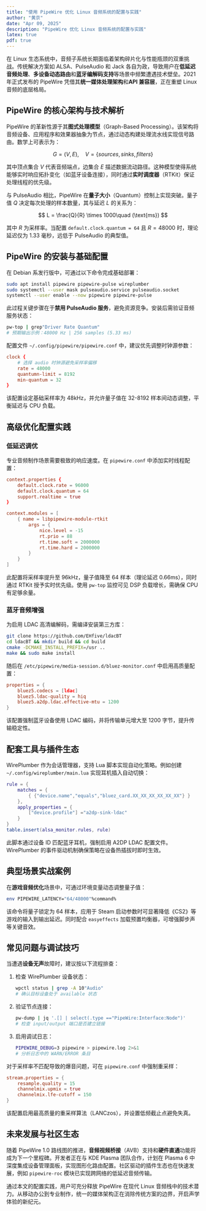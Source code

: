 ```yaml
---
title: "使用 PipeWire 优化 Linux 音频系统的配置与实践"
author: "黄京"
date: "Apr 09, 2025"
description: "PipeWire 优化 Linux 音频系统的配置与实践"
latex: true
pdf: true
---
```



在 Linux 生态系统中，音频子系统长期面临着架构碎片化与性能瓶颈的双重挑战。传统解决方案如 ALSA、PulseAudio 和 Jack 各自为政，导致用户在**低延迟音频处理**、**多设备动态路由**和**蓝牙编解码支持**等场景中频繁遭遇技术壁垒。2021 年正式发布的 PipeWire 凭借其**统一媒体处理架构**和**API 兼容层**，正在重塑 Linux 音频的底层格局。

## PipeWire 的核心架构与技术解析

PipeWire 的革新性源于其**图式处理模型**（Graph-Based Processing）。该架构将音频设备、应用程序和效果器抽象为节点，通过动态构建处理流水线实现信号路由。数学上可表示为：

$$
G = (V, E),\quad V = \{sources, sinks, filters\}
$$

其中顶点集合 $V$ 代表音频端点，边集合 $E$ 描述数据流动路径。这种模型使得系统能够实时响应拓扑变化（如蓝牙设备连接），同时通过**实时调度器**（RTKit）保证处理线程的优先级。

与 PulseAudio 相比，PipeWire 在**量子大小**（Quantum）控制上实现突破。量子值 $Q$ 决定每次处理的样本数量，其与延迟 $L$ 的关系为：

$$
L = \frac{Q}{R} \times 1000\quad (\text{ms})
$$

其中 $R$ 为采样率。当配置 `default.clock.quantum = 64` 且 $R=48000$ 时，理论延迟仅为 $1.33$ 毫秒，远低于 PulseAudio 的典型值。

## PipeWire 的安装与基础配置

在 Debian 系发行版中，可通过以下命令完成基础部署：

```bash
sudo apt install pipewire pipewire-pulse wireplumber
sudo systemctl --user mask pulseaudio.service pulseaudio.socket
systemctl --user enable --now pipewire pipewire-pulse
```

此过程关键步骤在于**禁用 PulseAudio 服务**，避免资源竞争。安装后需验证音频服务状态：

```bash
pw-top | grep"Driver Rate Quantum"
# 预期输出示例：48000 Hz | 256 samples (5.33 ms)
```

配置文件 `~/.config/pipewire/pipewire.conf` 中，建议优先调整时钟源参数：

```conf
clock {
    # 选择 audio 时钟源避免采样率偏移
    rate = 48000
    quantumn-limit = 8192
    min-quantum = 32
}
```

该配置设定基础采样率为 48kHz，并允许量子值在 32-8192 样本间动态调整，平衡延迟与 CPU 负载。

## 高级优化配置实践

### 低延迟调优

专业音频制作场景需要极致的响应速度。在 `pipewire.conf` 中添加实时线程配置：

```conf
context.properties {
    default.clock.rate = 96000
    default.clock.quantum = 64
    support.realtime = true
}

context.modules = [
    { name = libpipewire-module-rtkit
        args = {
            nice.level = -15
            rt.prio = 88
            rt.time.soft = 2000000
            rt.time.hard = 2000000
        }
    }
]
```

此配置将采样率提升至 96kHz，量子值降至 64 样本（理论延迟 $0.66$ms），同时通过 RTKit 授予实时优先级。使用 `pw-top` 监控可见 DSP 负载增长，需确保 CPU 有足够余量。

### 蓝牙音频增强

为启用 LDAC 高清编解码，需编译安装第三方库：

```bash
git clone https://github.com/EHfive/ldacBT
cd ldacBT && mkdir build && cd build
cmake -DCMAKE_INSTALL_PREFIX=/usr ..
make && sudo make install
```

随后在 `/etc/pipewire/media-session.d/bluez-monitor.conf` 中启用高质量配置：

```conf
properties = {
    bluez5.codecs = [ldac]
    bluez5.ldac-quality = hiq
    bluez5.a2dp.ldac.effective-mtu = 1200
}
```

该配置强制蓝牙设备使用 LDAC 编码，并将传输单元增大至 1200 字节，提升传输稳定性。

## 配套工具与插件生态

WirePlumber 作为会话管理器，支持 Lua 脚本实现自动化策略。例如创建 `~/.config/wireplumber/main.lua` 实现耳机插入自动切换：

```lua
rule = {
    matches = {
        { {"device.name","equals","bluez_card.XX_XX_XX_XX_XX_XX"} }
    },
    apply_properties = {
        ["device.profile"] ="a2dp-sink-ldac"
    }
}
table.insert(alsa_monitor.rules, rule)
```

此脚本通过设备 ID 匹配蓝牙耳机，强制启用 A2DP LDAC 配置文件。WirePlumber 的事件驱动机制确保策略在设备热插拔时即时生效。

## 典型场景实战案例

在**游戏音频优化**场景中，可通过环境变量动态调整量子值：

```bash
env PIPEWIRE_LATENCY="64/48000"%command%
```

该命令将量子锁定为 64 样本，应用于 Steam 启动参数时可显著降低《CS2》等游戏的输入到输出延迟。同时配合 `easyeffects` 加载预置均衡器，可增强脚步声等关键音效。

## 常见问题与调试技巧

当遭遇**设备无声**故障时，建议按以下流程排查：

1. 检查 WirePlumber 设备状态：
   ```bash
   wpctl status | grep -A 10"Audio"
   # 确认目标设备处于 available 状态
   ```

2. 验证节点连接：
   ```bash
   pw-dump | jq '.[] | select(.type =="PipeWire:Interface:Node")'
   # 检查 input/output 端口是否建立链接
   ```

3. 启用调试日志：
   ```bash
   PIPEWIRE_DEBUG=3 pipewire > pipewire.log 2>&1
   # 分析日志中的 WARN/ERROR 条目
   ```

对于采样率不匹配导致的爆音问题，可在 `pipewire.conf` 中强制重采样：

```conf
stream.properties = {
    resample.quality = 15
    channelmix.upmix = true
    channelmix.lfe-cutoff = 150
}
```

该配置启用最高质量的重采样算法（LANCzos），并设置低频截止点避免失真。

## 未来发展与社区生态

随着 PipeWire 1.0 路线图的推进，**音频视频桥接**（AVB）支持和**硬件直通**功能将成为下一个里程碑。开发者正在与 KDE Plasma 团队合作，计划在 Plasma 6 中深度集成设备管理面板，实现图形化路由配置。社区驱动的插件生态也在快速发展，例如 `pipewire-roc` 模块已实现跨网络的低延迟音频传输。

通过本文的配置实践，用户可充分释放 PipeWire 在现代 Linux 音频栈中的技术潜力。从移动办公到专业制作，统一的媒体架构正在消除传统方案的边界，开启声学体验的新纪元。
